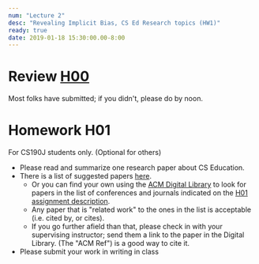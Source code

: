 ```yaml
---
num: "Lecture 2"
desc: "Revealing Implicit Bias, CS Ed Research topics (HW1)"
ready: true
date: 2019-01-18 15:30:00.00-8:00
---
```


# Review [H00]({{site.url}}/hwk/h00/) 

Most folks have submitted; if you didn't, please do by noon.

# Homework H01

For CS190J students only. (Optional for others)

* Please read and summarize one research paper about CS Education.
* There is a list of suggested papers [here](/info/papers/).  
   * Or you can find your own using the [ACM Digital Library](https://dl.acm.org) to look for papers in the list of conferences and journals indicated on the [H01 assignment description](/hwk/h01/).  
   * Any paper that is "related work" to the ones in the list is acceptable (i.e. cited by, or cites).
   * If you go further afield than that, please check in with your supervising instructor; send them a link to the paper in the Digital Library.  (The "ACM Ref") is a good way to cite it.
* Please submit your work in writing in class



